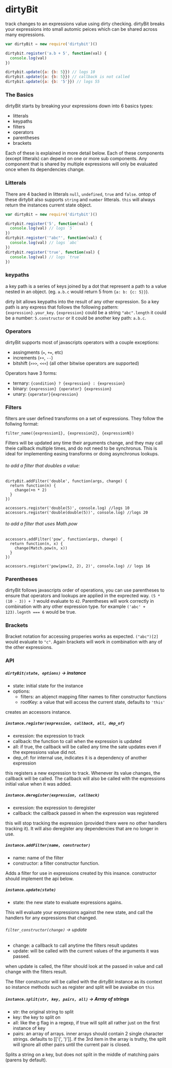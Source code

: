# dirtyBit

track changes to an expressions value using dirty checking. dirtyBit breaks
your expressions into small automic peices which can be shared across many
expressions.

```javascript
var dirtyBit = new require('dirtybit')()

dirtybit.register('a.b + 5', function(val) {
  console.log(val)
})

dirtybit.update({a: {b: 5}}) // logs 10
dirtybit.update({a: {b: 5}}) // callback is not called
dirtybit.update({a: {b: '5'}}) // logs 55
```
### The Basics
dirtyBit starts by breaking your expressions down into 6 basics types:
* litterals
* keypaths
* filters
* operators
* parentheses
* brackets

Each of these is explained in more detail below. Each of these components
(except litterals) can depend on one or more sub components. Any component that
is shared by multiple expressions will only be evaluated once when its
dependencies change.

### Litterals
There are 4 backed in litterals `null`, `undefined`, `true` and `false`. ontop
of these dirtybit also supports `string` and `number` litterals. `this` will
always return the instances current state object.

```javascript
var dirtyBit = new require('dirtybit')()

dirtybit.register('5', function(val) {
  console.log(val) // logs `5`
})
dirtybit.register('"abc"', function(val) {
  console.log(val) // logs `abc`
})
dirtybit.register('true', function(val) {
  console.log(val) // logs `true`
})
```

### keypaths
a key path is a series of keys joined by a dot that represent a path to a value
nested in an object. (eg. `a.b.c` would return 5 from `{a: b: {c: 5}}`).

dirty bit allows keypaths into the result of any other expression. So a key
path is any express that follows the following pattern:
`{expression}.your_key`. `{expression}` could be a string `"abc".length` it
could be a number: `5.constructor` or it could be another key path: `a.b.c`.

### Operators
dirtyBit supports most of javascripts operators with a couple exceptions:
 * assingments (`=`, `+=`, etc)
 * increments (`++`, `--`)
 * bitshift (`>>>`, `<<<`) (all other bitwise operators are supported)

Operators have 3 forms:
* ternary: `{condition} ? {expression} : {expression}`
* binary: `{expression} {operator} {expression}`
* unary: `{operator}{expression}`

### Filters
filters are user defined transforms on a set of expressions.  They follow the
follwing format:
```
filter_name({expression1}, {expression2}, {expressionN})
```
Filters will be updated any time their arguments change, and they may call
theie callback multiple times, and do not need to be synchronus.  This is
ideal for implementing easing transforms or doing asynchronus lookups.

###### to add a filter that doubles a value:
```
dirtyBit.addFilter('double', function(args, change) {
  return function(n) {
    change(+n * 2)
  }
})

accessors.register('double(5)', console.log) //logs 10
accessors.register('double(double(5))', console.log) //logs 20
```

###### to add a filter that uses Math.pow
```
accessors.addFilter('pow', function(args, change) {
  return function(n, x) {
    change(Match.pow(n, x))
  }
})

accessors.register('pow(pow(2, 2), 2)', console.log) // logs 16
```
### Parentheses
dirtyBit follows javascripts order of operations, you can use parentheses to
ensure that operators and lookups are applied in the exprected way.
`(5 * (10 - 3)) + 7` would evaluate to `42`.  Parentheses will work correctly
in combination with any other expression type. for example
`('abc' + 123).legnth === 6` would be true.

### Brackets
Bracket notation for accessing properies works as expected. `("abc")[2]` would
evaluate to `"c"`.  Again brackets will work in combination with any of the
other expressions.

### API
##### `dirtyBit(state, options)` -> instance
* state: initial state for the instance
* options:
  * filters: an abjenct mapping filter names to filter constructor functions
  * rootKey: a value that will access the current state, defaults to `'this'`

creates an accessors instance.

##### `instance.register(expression, callback, all, dep_of)`
* exression: the expression to track
* callback: the function to call when the expression is updated
* all: if true, the callback will be called any time the sate updates even if
the expressions value did not.
* dep_of: for internal use, indicates it is a dependency of another expression

this registers a new expression to track.  Whenever its value changes, the
callback will be called. The callback will also be called with the expressions
initial value when it was added.

##### `instance.deregister(expression, callback)`
* exression: the expression to deregister
* callback: the callback passed in when the expression was registered

this will stop tracking the expression (provided there were no other handlers
tracking it).  It will also deregister any dependencies that are no longer in
use.

##### `instance.addFilter(name, constructor)`
* name: name of the filter
* constructor: a filter constructor function.

Adds a filter for use in expressions created by this insance. constructor
should implement the api below.

##### `instance.update(state)`
* state: the new state to evaluate expressions agains.

This will evaluate your expressions against the new state, and call the handlers
for any expressions that changed.

###### `filter_constructor(change)` -> update
* change: a callback to call anytime the filters result updates
* update: will be called with the current values of the arguments it was passed.

when update is called, the filter should look at the passed in value and call
change with the filters result.

The filter constructor will be called with the dirtyBit instance as its context
so instance methods such as register and split will be avaialbe on `this`

##### `instance.split(str, key, pairs, all)` -> Array of strings
* str: the original string to split
* key: the key to split on
* all: like the g flag in a regexp, if true will split all rather just on the
 first instance of key
* pairs: an array of arrays. inner arrays should contain 2 single character
strings.  defaults to [['(', ')']]. if the 3rd item in the array is truthy,
the split will ignore all other pairs until the current pair is closed.

Splits a string on a key, but does not split in the middle of matching pairs
(parens by default).
